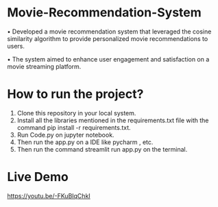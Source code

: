 # Movie-Recommendation-System

• Developed a movie recommendation system that leveraged the cosine similarity algorithm to provide personalized movie recommendations to users.

• The system aimed to enhance user engagement and satisfaction on a movie streaming platform.

# How to run the project?
1. Clone this repository in your local system.
2. Install all the libraries mentioned in the requirements.txt file with the command pip install -r requirements.txt.
3. Run Code.py on jupyter notebook.
4. Then run the app.py on a IDE like pycharm , etc.
5. Then run the command streamlit run app.py on the terminal.

# Live Demo
https://youtu.be/-FKuBIqChkI
